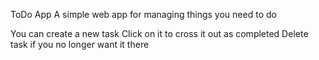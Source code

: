 ToDo App
A simple web app for managing things you need to do

You can create a new task
Click on it to cross it out as completed
Delete task if you no longer want it there

